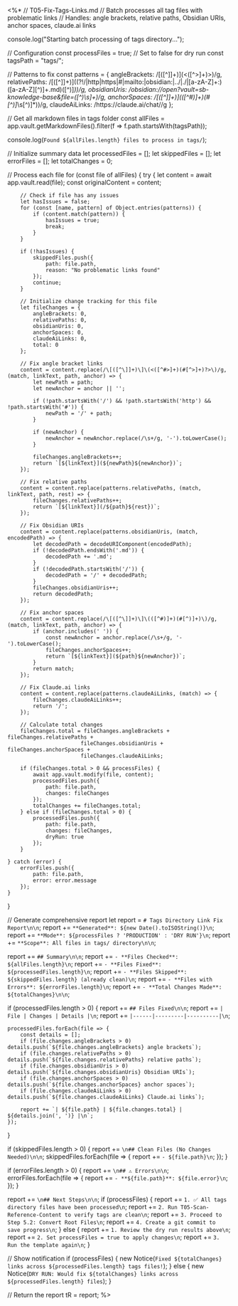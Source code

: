 <%*
// T05-Fix-Tags-Links.md
// Batch processes all tag files with problematic links
// Handles: angle brackets, relative paths, Obsidian URIs, anchor spaces, claude.ai links

console.log("Starting batch processing of tags directory...");

// Configuration
const processFiles = true; // Set to false for dry run
const tagsPath = "tags/";

// Patterns to fix
const patterns = {
    angleBrackets: /\[([^\]]+)\]\(<([^>]+)>\)/g,
    relativePaths: /\[([^\]]+)\]\((?!\/|http|https|#|mailto:|obsidian:|\.\.\/|\.\/|[a-zA-Z]+:)([a-zA-Z][^)]+\.md)([^)]*)\)/g,
    obsidianUris: /obsidian:\/\/open\?vault=sb-knowledge-base&file=([^)\s]+)/g,
    anchorSpaces: /\[([^\]]+)\]\(([^#)]+)(#[^)]*\s[^)]*)\)/g,
    claudeAiLinks: /https:\/\/claude\.ai\/chat\//g
};

// Get all markdown files in tags folder
const allFiles = app.vault.getMarkdownFiles().filter(f => f.path.startsWith(tagsPath));

console.log(`Found ${allFiles.length} files to process in tags/`);

// Initialize summary data
let processedFiles = [];
let skippedFiles = [];
let errorFiles = [];
let totalChanges = 0;

// Process each file
for (const file of allFiles) {
    try {
        let content = await app.vault.read(file);
        const originalContent = content;
        
        // Check if file has any issues
        let hasIssues = false;
        for (const [name, pattern] of Object.entries(patterns)) {
            if (content.match(pattern)) {
                hasIssues = true;
                break;
            }
        }
        
        if (!hasIssues) {
            skippedFiles.push({
                path: file.path,
                reason: "No problematic links found"
            });
            continue;
        }
        
        // Initialize change tracking for this file
        let fileChanges = {
            angleBrackets: 0,
            relativePaths: 0,
            obsidianUris: 0,
            anchorSpaces: 0,
            claudeAiLinks: 0,
            total: 0
        };
        
        // Fix angle bracket links
        content = content.replace(/\[([^\]]+)\]\(<([^#>]+)(#[^>]+)?>\)/g, (match, linkText, path, anchor) => {
            let newPath = path;
            let newAnchor = anchor || '';
            
            if (!path.startsWith('/') && !path.startsWith('http') && !path.startsWith('#')) {
                newPath = '/' + path;
            }
            
            if (newAnchor) {
                newAnchor = newAnchor.replace(/\s+/g, '-').toLowerCase();
            }
            
            fileChanges.angleBrackets++;
            return `[${linkText}](${newPath}${newAnchor})`;
        });
        
        // Fix relative paths
        content = content.replace(patterns.relativePaths, (match, linkText, path, rest) => {
            fileChanges.relativePaths++;
            return `[${linkText}](/${path}${rest})`;
        });
        
        // Fix Obsidian URIs
        content = content.replace(patterns.obsidianUris, (match, encodedPath) => {
            let decodedPath = decodeURIComponent(encodedPath);
            if (!decodedPath.endsWith('.md')) {
                decodedPath += '.md';
            }
            if (!decodedPath.startsWith('/')) {
                decodedPath = '/' + decodedPath;
            }
            fileChanges.obsidianUris++;
            return decodedPath;
        });
        
        // Fix anchor spaces
        content = content.replace(/\[([^\]]+)\]\(([^#)]+)(#[^)]+)\)/g, (match, linkText, path, anchor) => {
            if (anchor.includes(' ')) {
                const newAnchor = anchor.replace(/\s+/g, '-').toLowerCase();
                fileChanges.anchorSpaces++;
                return `[${linkText}](${path}${newAnchor})`;
            }
            return match;
        });
        
        // Fix Claude.ai links
        content = content.replace(patterns.claudeAiLinks, (match) => {
            fileChanges.claudeAiLinks++;
            return '/';
        });
        
        // Calculate total changes
        fileChanges.total = fileChanges.angleBrackets + fileChanges.relativePaths + 
                           fileChanges.obsidianUris + fileChanges.anchorSpaces + 
                           fileChanges.claudeAiLinks;
        
        if (fileChanges.total > 0 && processFiles) {
            await app.vault.modify(file, content);
            processedFiles.push({
                path: file.path,
                changes: fileChanges
            });
            totalChanges += fileChanges.total;
        } else if (fileChanges.total > 0) {
            processedFiles.push({
                path: file.path,
                changes: fileChanges,
                dryRun: true
            });
        }
        
    } catch (error) {
        errorFiles.push({
            path: file.path,
            error: error.message
        });
    }
}

// Generate comprehensive report
let report = `# Tags Directory Link Fix Report\n\n`;
report += `**Generated**: ${new Date().toISOString()}\n`;
report += `**Mode**: ${processFiles ? 'PRODUCTION' : 'DRY RUN'}\n`;
report += `**Scope**: All files in tags/ directory\n\n`;

report += `## Summary\n\n`;
report += `- **Files Checked**: ${allFiles.length}\n`;
report += `- **Files Fixed**: ${processedFiles.length}\n`;
report += `- **Files Skipped**: ${skippedFiles.length} (already clean)\n`;
report += `- **Files with Errors**: ${errorFiles.length}\n`;
report += `- **Total Changes Made**: ${totalChanges}\n\n`;

if (processedFiles.length > 0) {
    report += `## Files Fixed\n\n`;
    report += `| File | Changes | Details |\n`;
    report += `|------|---------|----------|\n`;
    
    processedFiles.forEach(file => {
        const details = [];
        if (file.changes.angleBrackets > 0) details.push(`${file.changes.angleBrackets} angle brackets`);
        if (file.changes.relativePaths > 0) details.push(`${file.changes.relativePaths} relative paths`);
        if (file.changes.obsidianUris > 0) details.push(`${file.changes.obsidianUris} Obsidian URIs`);
        if (file.changes.anchorSpaces > 0) details.push(`${file.changes.anchorSpaces} anchor spaces`);
        if (file.changes.claudeAiLinks > 0) details.push(`${file.changes.claudeAiLinks} Claude.ai links`);
        
        report += `| ${file.path} | ${file.changes.total} | ${details.join(', ')} |\n`;
    });
}

if (skippedFiles.length > 0) {
    report += `\n## Clean Files (No Changes Needed)\n\n`;
    skippedFiles.forEach(file => {
        report += `- ${file.path}\n`;
    });
}

if (errorFiles.length > 0) {
    report += `\n## ⚠️ Errors\n\n`;
    errorFiles.forEach(file => {
        report += `- **${file.path}**: ${file.error}\n`;
    });
}

report += `\n## Next Steps\n\n`;
if (processFiles) {
    report += `1. ✅ All tags directory files have been processed\n`;
    report += `2. Run T05-Scan-Reference-Content to verify tags are clean\n`;
    report += `3. Proceed to Step 5.2: Convert Root Files\n`;
    report += `4. Create a git commit to save progress\n`;
} else {
    report += `1. Review the dry run results above\n`;
    report += `2. Set processFiles = true to apply changes\n`;
    report += `3. Run the template again\n`;
}

// Show notification
if (processFiles) {
    new Notice(`Fixed ${totalChanges} links across ${processedFiles.length} tags files!`);
} else {
    new Notice(`DRY RUN: Would fix ${totalChanges} links across ${processedFiles.length} files`);
}

// Return the report
tR = report;
%>
